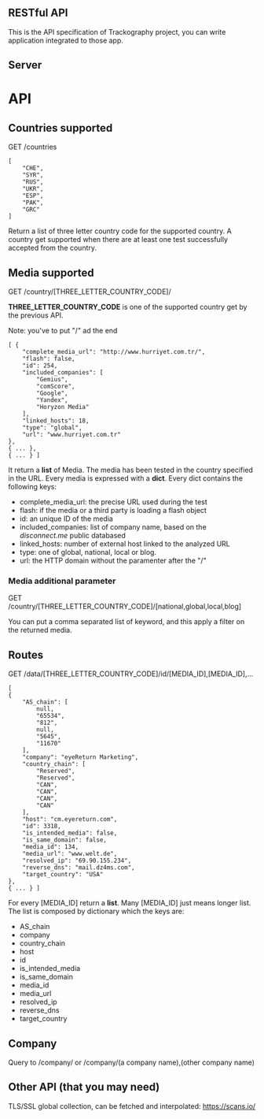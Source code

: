 ## RESTful API

This is the API specification of Trackography project, you can write application integrated to those app.

## Server

# API

## Countries supported

GET /countries


    [
        "CHE", 
        "SYR", 
        "RUS", 
        "UKR", 
        "ESP", 
        "PAK", 
        "GRC"
    ]

Return a list of three letter country code for the supported country.
A country get supported when there are at least one test successfully 
accepted from the country.


## Media supported

GET /country/[THREE_LETTER_COUNTRY_CODE]/

**THREE_LETTER_COUNTRY_CODE** is one of the supported country get by the previous API.

Note: you've to put "/" ad the end

    [ {
        "complete_media_url": "http://www.hurriyet.com.tr/", 
        "flash": false, 
        "id": 254, 
        "included_companies": [
            "Gemius", 
            "comScore", 
            "Google", 
            "Yandex", 
            "Horyzon Media"
        ], 
        "linked_hosts": 18, 
        "type": "global", 
        "url": "www.hurriyet.com.tr"
    },
    { ... },
    { ... } ]


It return a **list** of Media. The media has been tested in the country specified
in the URL. Every media is expressed with a **dict**. Every dict contains the following keys:

  * complete_media_url: the precise URL used during the test
  * flash: if the media or a third party is loading a flash object
  * id: an unique ID of the media
  * included_companies: list of company name, based on the *disconnect.me* public databased 
  * linked_hosts: number of external host linked to the analyzed URL
  * type: one of global, national, local or blog.
  * url: the HTTP domain without the paramenter after the "/"

### Media additional parameter

GET /country/[THREE_LETTER_COUNTRY_CODE]/[national,global,local,blog]

You can put a comma separated list of keyword, and this apply a filter on the returned media.


## Routes

GET /data/[THREE_LETTER_COUNTRY_CODE]/id/[MEDIA_ID],[MEDIA_ID],...


    [
    {
        "AS_chain": [
            null, 
            "65534", 
            "812", 
            null, 
            "5645", 
            "11670"
        ], 
        "company": "eyeReturn Marketing", 
        "country_chain": [
            "Reserved", 
            "Reserved", 
            "CAN", 
            "CAN", 
            "CAN", 
            "CAN"
        ], 
        "host": "cm.eyereturn.com", 
        "id": 3318, 
        "is_intended_media": false, 
        "is_same_domain": false, 
        "media_id": 134, 
        "media_url": "www.welt.de", 
        "resolved_ip": "69.90.155.234", 
        "reverse_dns": "mail.dz4ms.com", 
        "target_country": "USA"
    },
    { ... } ]


For every [MEDIA_ID] return a **list**. Many [MEDIA_ID] just means longer list.
The list is composed by dictionary which the keys are:

  * AS_chain
  * company
  * country_chain
  * host
  * id
  * is_intended_media
  * is_same_domain
  * media_id
  * media_url
  * resolved_ip
  * reverse_dns
  * target_country

## Company 

Query to /company/ or /company/(a company name),(other company name)


## Other API (that you may need)

TLS/SSL global collection, can be fetched and interpolated:  https://scans.io/

